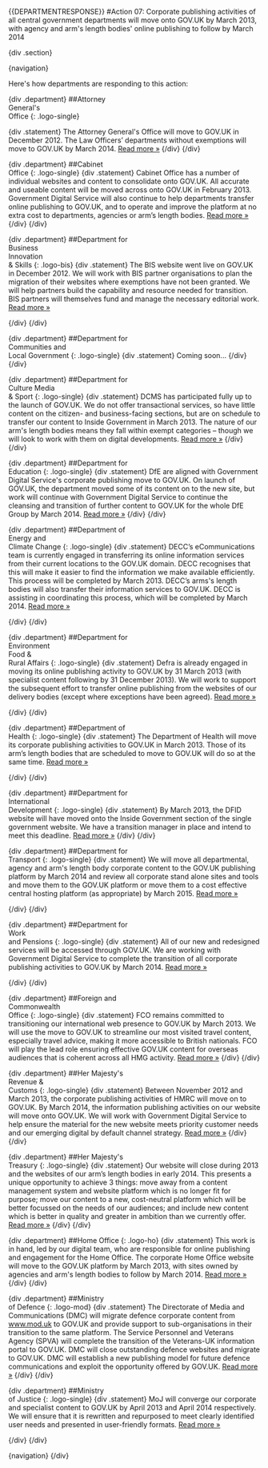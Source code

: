 {{DEPARTMENTRESPONSE}}
#Action 07: Corporate publishing activities of all central government departments will move onto GOV.UK by March 2013, with agency and arm's length bodies' online publishing to follow by March 2014

{div .section}

{navigation}

Here's how departments are responding to this action:



{div .department}
##Attorney <br> General's <br> Office
{: .logo-single}

{div .statement}
The Attorney General's Office will move to GOV.UK in December 2012. The Law Officers’ departments without exemptions will move to GOV.UK by March 2014. [Read more »](https://www.gov.uk/government/publications/law-officers-departments-digital-strategy)
{/div}
{/div}

{div .department}
##Cabinet<br>Office
{: .logo-single}
{div .statement}
Cabinet Office has a number of individual websites and content to consolidate onto GOV.UK. All accurate and useable content will be moved across onto GOV.UK in February 2013. Government Digital Service will also continue to help departments transfer online publishing to GOV.UK, and to operate and improve the platform at no extra cost to departments, agencies or arm’s length bodies. [Read more »](http://www.cabinetoffice.gov.uk/resource-library/cabinet-office-digital-strategy)
{/div}
{/div}

{div .department}
##Department for<br>Business<br>Innovation<br>& Skills
{: .logo-bis}
{div .statement}
The BIS website went live on GOV.UK in December 2012. We will work with BIS partner organisations to plan the migration of their websites where exemptions have not been granted. We will help partners build the capability and resource needed for transition. BIS partners will themselves fund and manage the necessary editorial work. [Read more »](http://discuss.bis.gov.uk/digitalstrategy)

{/div}
{/div}

{div .department}
##Department for<br>Communities and<br>Local Government
{: .logo-single}
{div .statement}
Coming soon...
{/div}
{/div}

{div .department}
##Department for<br>Culture Media<br>& Sport
{: .logo-single}
{div .statement}
DCMS has participated fully up to the launch of GOV.UK. We do not offer transactional services, so have little content on the citizen- and business-facing sections, but are on schedule to transfer our content to Inside Government in March 2013. The nature of our arm's length bodies means they fall within exempt categories – though we will look to work with them on digital developments. [Read more »](http://www.dcms.gov.uk/publications/9586.aspx)
{/div}
{/div}


{div .department}
##Department for<br>Education
{: .logo-single}
{div .statement}
DfE are aligned with Government Digital Service's corporate publishing move to GOV.UK. On launch of GOV.UK, the department moved some of its content on to the new site, but work will continue with Government Digital Service to continue the cleansing and transition of further content to GOV.UK for the whole DfE Group by March 2014. [Read more »](http://www.education.gov.uk/digitalstrategy)
{/div}
{/div}

{div .department}
##Department of<br>Energy and<br>Climate Change
{: .logo-single}
{div .statement}
DECC’s eCommunications team is currently engaged in transferring its online information services from their current locations to the GOV.UK domain. DECC recognises that this will make it easier to find the information we make available efficiently. This process will be completed by March 2013. DECC’s arms's length bodies will also transfer their information services to GOV.UK. DECC is assisting in coordinating this process, which will be completed by March 2014. [Read more »](http://www.decc.gov.uk/en/content/cms/about/our_goals/our_goals.aspx#dds)

{/div}
{/div}

{div .department}
##Department for<br>Environment<br>Food &<br>Rural Affairs
{: .logo-single}
{div .statement}
Defra is already engaged in moving its online publishing activity to GOV.UK by 31 March 2013 (with specialist content following by 31 December 2013). We will work to support the subsequent effort to transfer online publishing from the websites of our delivery bodies (except where exceptions have been agreed). [Read more »](http://www.defra.gov.uk/publications/2012/12/20/pb13863-digital-strategy-2012/)

{/div}
{/div}




{div .department}
##Department of<br>Health
{: .logo-single}
{div .statement}
The Department of Health will move its corporate publishing activities to GOV.UK in March 2013. Those of its arm’s length bodies that are scheduled to move to GOV.UK will do so at the same time. [Read more »](http://digitalhealth.dh.gov.uk/digital-strategy)

{/div}
{/div}

{div .department}
##Department for<br>International<br>Development
{: .logo-single}
{div .statement}
By March 2013, the DFID website will have moved onto the Inside Government section of the single government website. We have a transition manager in place and intend to meet this deadline. [Read more »](http://www.dfid.gov.uk/about-us/How-we-measure-progress/dfid-digital-strategy/)
{/div}
{/div}

{div .department}
##Department for<br>Transport
{: .logo-single}
{div .statement}
We will move all departmental, agency and arm's length body corporate content to the GOV.UK publishing platform by March 2014 and review all corporate stand alone sites and tools and move them to the GOV.UK platform or move them to a cost effective central hosting platform (as appropriate) by March 2015. [Read more »](https://www.gov.uk/government/publications/department-for-transport-digital-strategy)

{/div}
{/div}

{div .department}
##Department for<br>Work<br>and Pensions
{: .logo-single}
{div .statement}
All of our new and redesigned services will be accessed through GOV.UK. We are working with Government Digital Service to complete the transition of all corporate publishing activities to GOV.UK by March 2014. [Read more »](http://www.dwp.gov.uk/publications/corporate-publications/digital-strategy.shtml)

{/div}
{/div}



{div .department}
##Foreign and<br>Commonwealth<br>Office
{: .logo-single}
{div .statement}
FCO remains committed to transitioning our international web presence to GOV.UK by March 2013. We will use the move to GOV.UK to streamline our most visited travel content, especially travel advice, making it more accessible to British nationals. FCO will play the lead role ensuring effective GOV.UK content for overseas audiences that is coherent across all HMG activity. [Read more »](https://www.gov.uk/government/publications/the-fco-digital-strategy)
{/div}
{/div}

{div .department}
##Her Majesty's<br>Revenue &<br>Customs
{: .logo-single}
{div .statement}
Between November 2012 and March 2013, the corporate publishing activities of HMRC will move on to GOV.UK. By March 2014, the information publishing activities on our website will move onto GOV.UK. We will work with Government Digital Service to help ensure the material for the new website meets priority customer needs and our emerging digital by default channel strategy. [Read more »](http://www.hmrc.gov.uk/about/2012-digital-strategy.pdf)
{/div}
{/div}

{div .department}
##Her Majesty's<br>Treasury
{: .logo-single}
{div .statement}
Our website will close during 2013 and the websites of our arm’s length bodies in early 2014. This presents a unique opportunity to achieve 3 things: move away from a content management system  and website platform which is no longer fit for purpose; move our content to a new, cost-neutral platform which will be better focussed on the needs of our audiences; and include new content which is better in quality and greater in ambition than we currently offer. [Read more »](http://www.hm-treasury.gov.uk/digital_strategy.htm)
{/div}
{/div}

{div .department}
##Home Office
{: .logo-ho}
{div .statement}
This work is in hand, led by our digital team, who are responsible for online publishing and engagement for the Home Office. The corporate Home Office website will move to the GOV.UK platform by March 2013, with sites owned by agencies and arm's length bodies to follow by March 2014. [Read more »](http://www.homeoffice.gov.uk/publications/about-us/corporate-publications/ho-digital-strategy/)
{/div}
{/div}

{div .department}
##Ministry<br>of Defence
{: .logo-mod}
{div .statement}
The Directorate of Media and Communications (DMC) will migrate defence corporate content from www.mod.uk to GOV.UK and provide support to sub-organisations in their transition to the same platform.  The Service Personnel and Veterans Agency (SPVA) will complete the transition of the Veterans-UK information portal to GOV.UK. DMC will close outstanding defence websites and migrate to GOV.UK. DMC will establish a new publishing model for future defence communications and exploit the opportunity offered by GOV.UK. [Read more »](https://www.gov.uk/government/publications/digital-in-defence)
{/div}
{/div}

{div .department}
##Ministry<br>of Justice
{: .logo-single}
{div .statement}
MoJ will converge our corporate and specialist content to GOV.UK by April 2013 and April 2014 respectively. We will ensure that it is rewritten and repurposed to meet clearly identified user needs and presented in user-friendly formats. [Read more »](http://open.justice.gov.uk/digital-strategy/#theme-01-transforming-our-services)

{/div}
{/div}

{navigation}
{/div}





